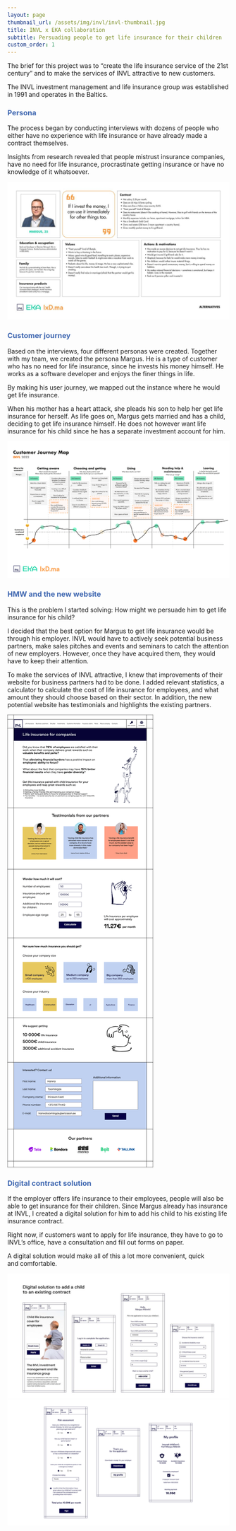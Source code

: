 ```yaml
---
layout: page
thumbnail_url: /assets/img/invl/invl-thumbnail.jpg
title: INVL x EKA collaboration
subtitle: Persuading people to get life insurance for their children
custom_order: 1
---
```

<style>h3 { color: #4068b1 !important; }</style>

The brief for this project was to “create the life insurance service of the 21st century” and to make the services of INVL attractive to new&nbsp;customers.

The INVL investment management and life insurance group was established in 1991 and operates in the Baltics.

### Persona

The process began by conducting interviews with dozens of people who either have no experience with life insurance or have already made a contract&nbsp;themselves.

Insights from research revealed that people mistrust insurance companies, have no need for life insurance, procrastinate getting insurance or have no knowledge of it whatsoever.

![](/assets/img/invl/invl-1.jpg)

### Customer journey

Based on the interviews, four different personas were created. Together with my team, we created the persona Margus. He is a type of customer who has no need for life insurance, since he invests his money himself. He works as a software developer and enjoys the finer things in&nbsp;life.

By making his user journey, we mapped out the instance where he would get life insurance.

When his mother has a heart attack, she pleads his son to help her get life insurance for herself. As life goes on, Margus gets married and has a child, deciding to get life insurance himself. He does not however want life insurance for his child since he has a separate investment account for&nbsp;him.

![](/assets/img/invl/invl-2.png)

### HMW and the new website

This is the problem I started solving: How might we persuade him to get life insurance for his&nbsp;child?

I decided that the best option for Margus to get life insurance would be through his employer. INVL would have to actively seek potential business partners, make sales pitches and events and seminars to catch the attention of new employers. However, once they have acquired them, they would have to keep their&nbsp;attention.

To make the services of INVL attractive, I knew that improvements of their website for business partners had to be done. I added relevant statistics, a calculator to calculate the cost of life insurance for employees, and what amount they should choose based on their sector. In addition, the new potential website has testimonials and highlights the existing partners.

![](/assets/img/invl/invl-3.png)

### Digital contract solution

If the employer offers life insurance to their employees, people will also be able to get insurance for their children. Since Margus already has insurance at INVL, I created a digital solution for him to add his child to his existing life insurance contract.

Right now, if customers want to apply for life insurance, they have to go to INVL’s office, have a consultation and fill out forms on paper.

A digital solution would make all of this a lot more convenient, quick and&nbsp;comfortable.

![](/assets/img/invl/invl-4.jpg)
![](/assets/img/invl/invl-5.png)
